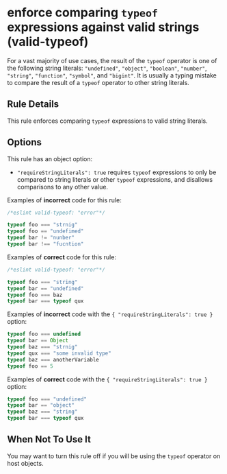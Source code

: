 # enforce comparing `typeof` expressions against valid strings (valid-typeof)

For a vast majority of use cases, the result of the `typeof` operator is one of the following string literals: `"undefined"`, `"object"`, `"boolean"`, `"number"`, `"string"`, `"function"`, `"symbol"`, and `"bigint"`. It is usually a typing mistake to compare the result of a `typeof` operator to other string literals.

## Rule Details

This rule enforces comparing `typeof` expressions to valid string literals.

## Options

This rule has an object option:

* `"requireStringLiterals": true` requires `typeof` expressions to only be compared to string literals or other `typeof` expressions, and disallows comparisons to any other value.

Examples of **incorrect** code for this rule:

```js
/*eslint valid-typeof: "error"*/

typeof foo === "strnig"
typeof foo == "undefimed"
typeof bar != "nunber"
typeof bar !== "fucntion"
```

Examples of **correct** code for this rule:

```js
/*eslint valid-typeof: "error"*/

typeof foo === "string"
typeof bar == "undefined"
typeof foo === baz
typeof bar === typeof qux
```

Examples of **incorrect** code with the `{ "requireStringLiterals": true }` option:

```js
typeof foo === undefined
typeof bar == Object
typeof baz === "strnig"
typeof qux === "some invalid type"
typeof baz === anotherVariable
typeof foo == 5
```

Examples of **correct** code with the `{ "requireStringLiterals": true }` option:

```js
typeof foo === "undefined"
typeof bar == "object"
typeof baz === "string"
typeof bar === typeof qux
```

## When Not To Use It

You may want to turn this rule off if you will be using the `typeof` operator on host objects.
